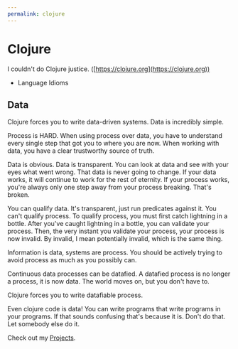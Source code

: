 ```yaml
---
permalink: clojure
---
```


# Clojure

I couldn't do Clojure justice. ([https://clojure.org](https://clojure.org))

- Language Idioms

## Data

Clojure forces you to write data-driven systems. Data is incredibly simple.

Process is HARD. When using process over data, you have to understand every single step that got you to where you are now. When working with data, you have a clear trustworthy source of truth.

Data is obvious. Data is transparent. You can look at data and see with your eyes what went wrong. That data is never going to change. If your data works, it will continue to work for the rest of eternity. If your process works, you're always only one step away from your process breaking. That's broken.

You can qualify data. It's transparent, just run predicates against it. You can't qualify process. To qualify process, you must first catch lightning in a bottle. After you've caught lightning in a bottle, you can validate your process. Then, the very instant you validate your process, your process is now invalid. By invalid, I mean potentially invalid, which is the same thing.

Information is data, systems are process. You should be actively trying to avoid process as much as you possibly can.

Continuous data processes can be datafied. A datafied process is no longer a process, it is now data. The world moves on, but you don't have to.

Clojure forces you to write datafiable process.

Even clojure code is data! You can write programs that write programs in your programs. If that sounds confusing that's because it is. Don't do that. Let somebody else do it.

Check out my [Projects](Projects.md).
